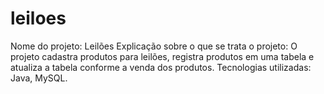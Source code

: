 # leiloes
Nome do projeto: Leilões
Explicação sobre o que se trata o projeto: O projeto cadastra produtos para leilões, registra produtos em uma tabela e atualiza a tabela conforme a venda dos produtos.
Tecnologias utilizadas: Java, MySQL.
